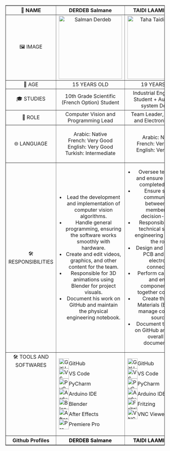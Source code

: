 <table border="1" style="width: 100%; border-collapse: collapse;">
    <thead>
        <tr>
            <th style="text-align: center; vertical-align: middle; width: 25%;">👤 NAME</th>
            <th style="text-align: center; vertical-align: middle; width: 25%;">DERDEB Salmane</th>
            <th style="text-align: center; vertical-align: middle; width: 25%;">TAIDI LAAMIRI TAHA</th>
            <th style="text-align: center; vertical-align: middle; width: 25%;">TAIDI LAAMIRI MORTADA</th>
        </tr>
    </thead>
    <tbody>
        <tr>
            <td style="text-align: center; vertical-align: middle;">🖼️ IMAGE</td>
            <td style="text-align: center; vertical-align: middle;"><img src="https://github.com/user-attachments/assets/70c6ed95-7fce-4ee0-840e-6f5b5265e15e" width="200" alt="Salman Derdeb"></td>
            <td style="text-align: center; vertical-align: middle;"><img src="https://github.com/user-attachments/assets/23f7989c-80eb-4c4a-bd4e-48854502ae04" width="200" alt="Taha Taidi Laamiri"></td>
            <td style="text-align: center; vertical-align: middle;"><img src="https://github.com/user-attachments/assets/5c9d1a28-243c-4c6f-8052-82998c2a2ced" width="200" alt="Mortada Taidi Laamiri"></td>
        </tr>
        <tr>
            <td style="text-align: center; vertical-align: middle;">🔢 AGE</td>
            <td style="text-align: center; vertical-align: middle;">15 YEARS OLD</td>
            <td style="text-align: center; vertical-align: middle;">19 YEARS OLD</td>
            <td style="text-align: center; vertical-align: middle;">16 YEARS OLD</td>
        </tr>
        <tr>
            <td style="text-align: center; vertical-align: middle;">🎓 STUDIES</td>
            <td style="text-align: center; vertical-align: middle;">10th Grade Scientific (French Option) Student</td>
            <td style="text-align: center; vertical-align: middle;">Industrial Engineering Student + Automated system Degree</td>
            <td style="text-align: center; vertical-align: middle;">11th Grade Physics and Math (French Option) Student</td>
        </tr>
        <tr>
            <td style="text-align: center; vertical-align: middle;">🎯 ROLE</td>
            <td style="text-align: center; vertical-align: middle;">Computer Vision and Programming Lead</td>
            <td style="text-align: center; vertical-align: middle;">Team Leader, Electrical and Electronics Lead</td>
            <td style="text-align: center; vertical-align: middle;">Fabrication and Conception Lead</td>
        </tr>
        <tr>
            <td style="text-align: center; vertical-align: middle;">🌐 LANGUAGE</td>
            <td style="text-align: center; vertical-align: middle;">
                <ul style="list-style-type: none; padding-left: 0;">
                    <li>Arabic: Native</li>
                    <li>French: Very Good</li>
                    <li>English: Very Good</li>
                    <li>Turkish: Intermediate</li>
                </ul>
            </td>
            <td style="text-align: center; vertical-align: middle;">
                <ul style="list-style-type: none; padding-left: 0;">
                    <li>Arabic: Native</li>
                    <li>French: Very Good</li>
                    <li>English: Very Good</li>
                </ul>
            </td>
            <td style="text-align: center; vertical-align: middle;">
                <ul style="list-style-type: none; padding-left: 0;">
                    <li>Arabic: Native</li>
                    <li>French: Good</li>
                    <li>English: Beginner</li>
                </ul>
            </td>
        </tr>
        <tr>
            <td style="text-align: center; vertical-align: middle;">🛠️ RESPONSIBILITIES</td>
            <td style="text-align: center; vertical-align: middle;">
                <ul style="list-style-type: disc; padding-left: 20px;">
                    <li>Lead the development and implementation of computer vision algorithms.</li>
                    <li>Handle general programming, ensuring the software works smoothly with hardware.</li>
                    <li>Create and edit videos, graphics, and other content for the team.</li>
                    <li>Responsible for 3D animations using Blender for project visuals.</li>
                    <li>Document his work on GitHub and maintain the physical engineering notebook.</li>
                </ul>
            </td>
            <td style="text-align: center; vertical-align: middle;">
                <ul style="list-style-type: disc; padding-left: 20px;">
                    <li>Oversee team tasks and ensure all work is completed on time.</li>
                    <li>Ensure smooth communication between team members and decision-makers.</li>
                    <li>Responsible for the technical study and engineering aspects of the robot.</li>
                    <li>Design and create the PCB and handle electronics connections.</li>
                    <li>Perform calculations and ensure components work together compatibly.</li>
                    <li>Create the Bill of Materials (BOM) and manage component sourcing.</li>
                    <li>Document the project on GitHub and manage overall team documentation.</li>
                </ul>
            </td>
            <td style="text-align: center; vertical-align: middle;">
                <ul style="list-style-type: disc; padding-left: 20px;">
                    <li>Take precise measurements for each part of the robot.</li>
                    <li>Design the robot from scratch and 3D print components.</li>
                    <li>Lead the assembly of the robot and handle all mechanical components.</li>
                    <li>Conduct testing, make improvements, and iterate on new versions of the design.</li>
                    <li>Document his part of the project on GitHub.</li>
                </ul>
            </td>
        </tr>
       <tr>
    <td style="text-align: center; vertical-align: top;">🛠️ TOOLS AND SOFTWARES</td>
    <td style="text-align: left; vertical-align: top;">
        <ul style="list-style-type: none; padding-left: 0;">
            <li style="display: flex; align-items: center;"><img src="https://img.icons8.com/fluency/48/000000/github.png" width="32" alt="GitHub"> GitHub</li>
            <li style="display: flex; align-items: center;"><img src="https://img.icons8.com/color/48/000000/visual-studio-code-2019.png" width="32" alt="VS Code"> VS Code</li>
            <li style="display: flex; align-items: center;"><img src="https://img.icons8.com/color/48/000000/pycharm.png" width="32" alt="PyCharm"> PyCharm</li>
            <li style="display: flex; align-items: center;"><img src="https://img.icons8.com/color/48/000000/arduino.png" width="32" alt="Arduino IDE"> Arduino IDE</li>
            <li style="display: flex; align-items: center;"><img src="https://img.icons8.com/color/48/000000/blender-3d.png" width="32" alt="Blender"> Blender</li>
            <li style="display: flex; align-items: center;"><img src="https://img.icons8.com/color/48/000000/adobe-after-effects.png" width="32" alt="After Effects"> After Effects</li>
            <li style="display: flex; align-items: center;"><img src="https://img.icons8.com/color/48/000000/adobe-premiere-pro.png" width="32" alt="Premiere Pro"> Premiere Pro</li>                    
        </ul>
    </td>
    <td style="text-align: left; vertical-align: top;">
        <ul style="list-style-type: none; padding-left: 0;">
            <li style="display: flex; align-items: center;"><img src="https://img.icons8.com/fluency/48/000000/github.png" width="32" alt="GitHub"> GitHub</li>
            <li style="display: flex; align-items: center;"><img src="https://img.icons8.com/fluency/48/000000/visual-studio-code-2019.png" width="32" alt="VS Code"> VS Code</li>
            <li style="display: flex; align-items: center;"><img src="https://img.icons8.com/color/48/000000/pycharm.png" width="32" alt="PyCharm"> PyCharm</li>
            <li style="display: flex; align-items: center;"><img src="https://img.icons8.com/color/48/000000/arduino.png" width="32" alt="Arduino IDE"> Arduino IDE</li>
            <li style="display: flex; align-items: center;"><img src="https://img.icons8.com/fluency/48/000000/circuit.png" width="32" alt="Fritzing"> Fritzing</li>
            <li style="display: flex; align-items: center;"><img src="https://img.icons8.com/fluency/48/000000/network.png" width="32" alt="VNC Viewer"> VNC Viewer</li>
        </ul>
    </td>
    <td style="text-align: left; vertical-align: top;">
        <ul style="list-style-type: none; padding-left: 0;">
            <li style="display: flex; align-items: center;"><img src="https://img.icons8.com/fluency/48/000000/github.png" width="32" alt="GitHub"> GitHub</li>
            <li style="display: flex; align-items: center;"><img src="https://cdn.jsdelivr.net/gh/devicons/devicon/icons/blender/blender-original.svg" width="32" alt="Blender Logo"> Blender</li>
            <li style="display: flex; align-items: center;"><img src="https://github.com/user-attachments/assets/9622f29f-0532-4cea-8713-8ae77dbe80ec" width="32" alt="Creality Print Logo"> CrealityPrint</li>
            <li style="display: flex; align-items: center;"><img src="https://github.com/user-attachments/assets/899d33c8-cb89-4db9-bf12-0dd8760016fd" width="32" alt="Onshape Logo"> Onshape</li>
        </ul>
    </td>
</tr>
        <tr>
            <th style="text-align: center; vertical-align: middle; width: 25%;">Github Profiles</th>
            <th style="text-align: center; vertical-align: middle; width: 25%;">
                <a href="https://github.com/derdebsalmane" target="_blank" style="text-decoration: none; color: black;">DERDEB Salmane</a>
            </th>
            <th style="text-align: center; vertical-align: middle; width: 25%;">
                <a href="https://github.com/DexterTaha" target="_blank" style="text-decoration: none; color: black;">TAIDI LAAMIRI TAHA</a>
            </th>
            <th style="text-align: center; vertical-align: middle; width: 25%;">
                <a href="https://github.com/taidimortada" target="_blank" style="text-decoration: none; color: black;">TAIDI LAAMIRI MORTADA</a>
            </th>
        </tr>
